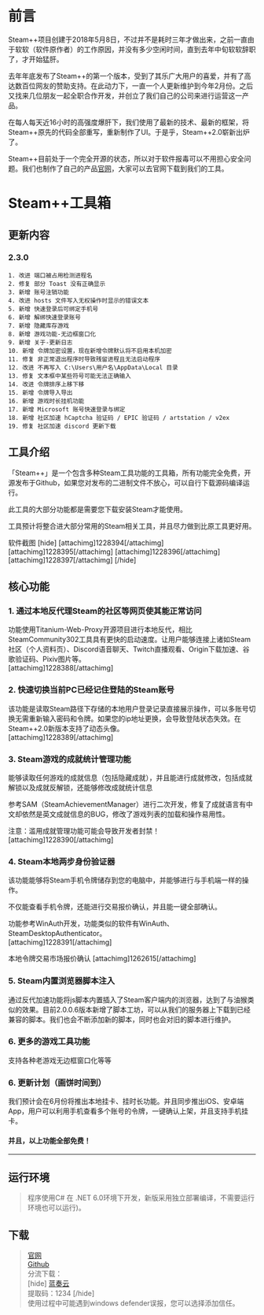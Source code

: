 # 前言

Steam++项目创建于2018年5月8日，不过并不是耗时三年才做出来，之前一直由于软软（软件原作者）的工作原因，并没有多少空闲时间，直到去年中旬软软辞职了，才开始猛肝。

去年年底发布了Steam++的第一个版本，受到了其乐广大用户的喜爱，并有了高达数百位网友的赞助支持。在此动力下，一直一个人更新维护到今年2月份。之后又找来几位朋友一起全职合作开发，并创立了我们自己的公司来进行运营这一产品。

在每人每天近16小时的高强度爆肝下，我们使用了最新的技术、最新的框架，将Steam++原先的代码全部重写，重新制作了UI。于是乎，Steam++2.0崭新出炉了。

Steam++目前处于一个完全开源的状态，所以对于软件报毒可以不用担心安全问题。我们也制作了自己的产品[官网](https://www.steampp.net)，大家可以去官网下载到我们的工具。

# Steam++工具箱

## 更新内容

### 2.3.0
```
1. 改进 端口被占用检测进程名
2. 修复 部分 Toast 没有正确显示
3. 新增 账号注销功能
4. 改进 hosts 文件写入无权操作时显示的错误文本
5. 新增 快速登录后可绑定手机号
6. 新增 解绑快速登录账号
7. 新增 隐藏库存游戏
8. 新增 游戏功能-无边框窗口化
9. 新增 关于-更新日志
10. 新增 令牌加密设置，现在新增令牌默认将不启用本机加密
11. 修复 非正常退出程序时导致残留进程且无法启动程序
12. 改进 不再写入 C:\Users\用户名\AppData\Local 目录
13. 修复 文本框中某些符号可能无法正确输入
14. 改进 令牌排序上移下移
15. 新增 令牌导入导出
16. 新增 游戏时长挂机功能
17. 新增 Microsoft 账号快速登录与绑定
18. 新增 社区加速 hCaptcha 验证码 / EPIC 验证码 / artstation / v2ex
19. 修复 社区加速 discord 更新下载 

```


## 工具介绍

「Steam++」是一个包含多种Steam工具功能的工具箱，所有功能完全免费，开源发布于Github，如果您对发布的二进制文件不放心，可以自行下载源码编译运行。

 此工具的大部分功能都是需要您下载安装Steam才能使用。

 工具预计将整合进大部分常用的Steam相关工具，并且尽力做到比原工具更好用。

软件截图
[hide]
[attachimg]1228394[/attachimg]
[attachimg]1228395[/attachimg]
[attachimg]1228396[/attachimg]
[attachimg]1228397[/attachimg]
[/hide]

## 核心功能


### 1. 通过本地反代理Steam的社区等网页使其能正常访问

功能使用Titanium-Web-Proxy开源项目进行本地反代，相比SteamCommunity302工具具有更快的启动速度。让用户能够连接上诸如Steam社区（个人资料页）、Discord语音聊天、Twitch直播观看、Origin下载加速、谷歌验证码、Pixiv图片等。  
[attachimg]1228388[/attachimg]

### 2. 快速切换当前PC已经记住登陆的Steam账号

该功能是读取Steam路径下存储的本地用户登录记录直接展示操作，可以多账号切换无需重新输入密码和令牌。如果您的ip地址更换，会导致登陆状态失效。在Steam++2.0新版本支持了动态头像。  
[attachimg]1228389[/attachimg]

### 3. Steam游戏的成就统计管理功能

能够读取任何游戏的成就信息（包括隐藏成就），并且能进行成就修改，包括成就解锁以及成就反解锁，还能够修改成就统计信息

参考SAM（SteamAchievementManager）进行二次开发，修复了成就语言有中文却依然是英文成就信息的BUG，修改了游戏列表的加载和操作易用性。

注意：滥用成就管理功能可能会导致开发者封禁！  
[attachimg]1228390[/attachimg]

### 4. Steam本地两步身份验证器

该功能能够将Steam手机令牌储存到您的电脑中，并能够进行与手机端一样的操作。

不仅能查看手机令牌，还能进行交易报价确认，并且能一键全部确认。

功能参考WinAuth开发，功能类似的软件有WinAuth、SteamDesktopAuthenticator。  
[attachimg]1228391[/attachimg]  

本地令牌交易市场报价确认
[attachimg]1262615[/attachimg]

### 5. Steam内置浏览器脚本注入
通过反代加速功能将js脚本内置插入了Steam客户端内的浏览器，达到了与油猴类似的效果。目前2.0.0.6版本新增了脚本工坊，可以从我们的服务器上下载到已经兼容的脚本。我们也会不断添加新的脚本，同时也会对旧的脚本进行维护。

### 6. 更多的游戏工具功能
支持各种老游戏无边框窗口化等等

### 6. 更新计划（画饼时间到）
我们预计会在6月份将推出本地挂卡、挂时长功能。并且同步推出iOS、安卓端App，用户可以利用手机查看多个账号的令牌，一键确认上架，并且支持手机挂卡。

#### 并且，以上功能全部免费！

------


## 运行环境

> 程序使用C# 在 .NET 6.0环境下开发，新版采用独立部署编译，不需要运行环境也可以运行)。

## 下载
> [官网](https://steampp.net/)  
> [Github](https://github.com/rmbadmin/SteamTools/releases)  
> 分流下载：  
> [hide]
> [蓝奏云](https://cliencer.lanzous.com/b0165duja)  
> 提取码：1234
> [/hide]  
   使用过程中可能遇到windows defender误报，您可以选择添加信任。
